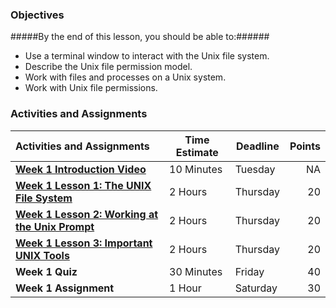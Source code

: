 ### Objectives ###

#####By the end of this lesson, you should be able to:######

- Use a terminal window to interact with the Unix file system.
- Describe the Unix file permission model.
- Work with files and processes on a Unix system.
- Work with Unix file permissions.


### Activities and Assignments ###

|Activities and Assignments | Time Estimate | Deadline | Points|
|:------| -----|-------|----------:|
|**[Week 1 Introduction Video](https://mediaspace.illinois.edu/media/Week+One+Video/0_k99vv6k2)** | 10 Minutes | Tuesday | NA|
|**[Week 1 Lesson 1: The UNIX File System](lesson1.md)**| 2 Hours |Thursday| 20|
|**[Week 1 Lesson 2: Working at the Unix Prompt](lesson2.md)**| 2 Hours | Thursday | 20 |
|**[Week 1 Lesson 3: Important UNIX Tools](lesson3.md)**| 2 Hours | Thursday| 20 |
|**Week 1 Quiz**| 30 Minutes | Friday | 40|
|**Week 1 Assignment**| 1 Hour | Saturday | 30 | 
